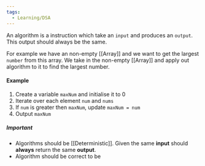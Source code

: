```yaml
---
tags:
  - Learning/DSA
---
```

An algorithm is a instruction which take an `input` and produces an `output`. This output should always be the same.

For example we have an non-empty [[Array]] and we want to get the largest `number` from this array.
We take in the non-empty [[Array]] and apply out algorithm to it to find the largest number.

#### Example
1. Create a variable `maxNum` and initialise it to 0
2. Iterate over each element `num` and `nums`
3. If `num` is greater then `maxNum`, update `maxNum = num`
4. Output `maxNum`

##### Important
- Algorithms should be [[Deterministic]]. Given the same **input** should **always** return the same **output**. 
- Algorithm should be correct to be 